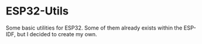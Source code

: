 # ESP32-Utils
Some basic utilities for ESP32. Some of them already exists within the ESP-IDF, but I decided to create my own.
